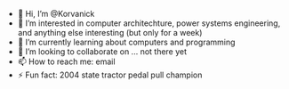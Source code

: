 - 👋 Hi, I’m @Korvanick
- 👀 I’m interested in computer architechture, power systems engineering, and anything else interesting (but only for a week)
- 🌱 I’m currently learning about computers and programming
- 💞️ I’m looking to collaborate on ... not there yet
- 📫 How to reach me: email
- ⚡ Fun fact: 2004 state tractor pedal pull champion

<!---
Korvanick/Korvanick is a ✨ special ✨ repository because its `README.md` (this file) appears on your GitHub profile.
You can click the Preview link to take a look at your changes.
--->
